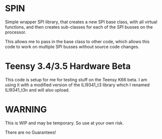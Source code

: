 # SPIN
Simple wrapper SPI library, that creates a new SPI base class, with all virtual functions, and then creates sub-classes for each of the SPI busses on the processor.  

This allows me to pass in the base class to other code, which allows this code to work on multiple SPI busses without source code changes. 

# Teensy 3.4/3.5 Hardware Beta

This code is setup for me for testing stuff on the Teensy K66 beta.  I am using it with a modified version of the ILI9341_t3 library which I renamed ILI9341_t3n and will also upload. 

# WARNING

This is WIP and may be temporary.  So use at your own risk. 

There are no Guarantees!